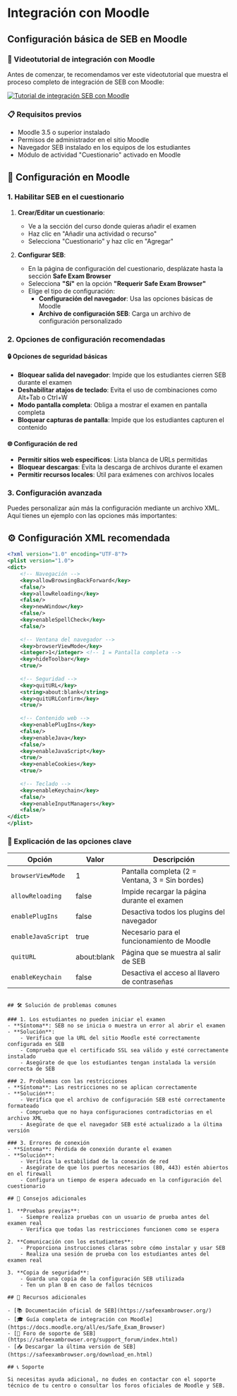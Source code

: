 # Integración con Moodle

## Configuración básica de SEB en Moodle

### 🎥 Videotutorial de integración con Moodle

Antes de comenzar, te recomendamos ver este videotutorial que muestra el proceso completo de integración de SEB con Moodle:

[![Tutorial de integración SEB con Moodle](https://img.youtube.com/vi/clRh0efdSJo/0.jpg)](https://www.youtube.com/watch?v=clRh0efdSJo)

### 📋 Requisitos previos
- Moodle 3.5 o superior instalado
- Permisos de administrador en el sitio Moodle
- Navegador SEB instalado en los equipos de los estudiantes
- Módulo de actividad "Cuestionario" activado en Moodle

## 🔧 Configuración en Moodle

### 1. Habilitar SEB en el cuestionario

1. **Crear/Editar un cuestionario**:
    - Ve a la sección del curso donde quieras añadir el examen
    - Haz clic en "Añadir una actividad o recurso"
    - Selecciona "Cuestionario" y haz clic en "Agregar"

2. **Configurar SEB**:
    - En la página de configuración del cuestionario, desplázate hasta la sección **Safe Exam Browser**
    - Selecciona **"Sí"** en la opción **"Requerir Safe Exam Browser"**
    - Elige el tipo de configuración:
      - **Configuración del navegador**: Usa las opciones básicas de Moodle
      - **Archivo de configuración SEB**: Carga un archivo de configuración personalizado

### 2. Opciones de configuración recomendadas

#### 🔒 Opciones de seguridad básicas
 - **Bloquear salida del navegador**: Impide que los estudiantes cierren SEB durante el examen
 - **Deshabilitar atajos de teclado**: Evita el uso de combinaciones como Alt+Tab o Ctrl+W
 - **Modo pantalla completa**: Obliga a mostrar el examen en pantalla completa
 - **Bloquear capturas de pantalla**: Impide que los estudiantes capturen el contenido

#### 🌐 Configuración de red
 - **Permitir sitios web específicos**: Lista blanca de URLs permitidas
 - **Bloquear descargas**: Evita la descarga de archivos durante el examen
 - **Permitir recursos locales**: Útil para exámenes con archivos locales

### 3. Configuración avanzada

Puedes personalizar aún más la configuración mediante un archivo XML. Aquí tienes un ejemplo con las opciones más importantes:

## ⚙️ Configuración XML recomendada

```xml
<?xml version="1.0" encoding="UTF-8"?>
<plist version="1.0">
<dict>
    <!-- Navegación -->
    <key>allowBrowsingBackForward</key>
    <false/>
    <key>allowReloading</key>
    <false/>
    <key>newWindow</key>
    <false/>
    <key>enableSpellCheck</key>
    <false/>
    
    <!-- Ventana del navegador -->
    <key>browserViewMode</key>
    <integer>1</integer> <!-- 1 = Pantalla completa -->
    <key>hideToolbar</key>
    <true/>
    
    <!-- Seguridad -->
    <key>quitURL</key>
    <string>about:blank</string>
    <key>quitURLConfirm</key>
    <true/>
    
    <!-- Contenido web -->
    <key>enablePlugIns</key>
    <false/>
    <key>enableJava</key>
    <false/>
    <key>enableJavaScript</key>
    <true/>
    <key>enableCookies</key>
    <true/>
    
    <!-- Teclado -->
    <key>enableKeychain</key>
    <false/>
    <key>enableInputManagers</key>
    <false/>
</dict>
</plist>
```

### 📝 Explicación de las opciones clave

| Opción | Valor | Descripción |
|--------|-------|-------------|
| `browserViewMode` | 1 | Pantalla completa (2 = Ventana, 3 = Sin bordes) |
| `allowReloading` | false | Impide recargar la página durante el examen |
| `enablePlugIns` | false | Desactiva todos los plugins del navegador |
| `enableJavaScript` | true | Necesario para el funcionamiento de Moodle |
| `quitURL` | about:blank | Página que se muestra al salir de SEB |
| `enableKeychain` | false | Desactiva el acceso al llavero de contraseñas |
```

## 🛠️ Solución de problemas comunes

### 1. Los estudiantes no pueden iniciar el examen
- **Síntoma**: SEB no se inicia o muestra un error al abrir el examen
- **Solución**:
    - Verifica que la URL del sitio Moodle esté correctamente configurada en SEB
    - Comprueba que el certificado SSL sea válido y esté correctamente instalado
    - Asegúrate de que los estudiantes tengan instalada la versión correcta de SEB

### 2. Problemas con las restricciones
- **Síntoma**: Las restricciones no se aplican correctamente
- **Solución**:
    - Verifica que el archivo de configuración SEB esté correctamente formateado
    - Comprueba que no haya configuraciones contradictorias en el archivo XML
    - Asegúrate de que el navegador SEB esté actualizado a la última versión

### 3. Errores de conexión
- **Síntoma**: Pérdida de conexión durante el examen
- **Solución**:
    - Verifica la estabilidad de la conexión de red
    - Asegúrate de que los puertos necesarios (80, 443) estén abiertos en el firewall
    - Configura un tiempo de espera adecuado en la configuración del cuestionario

## 📌 Consejos adicionales

1. **Pruebas previas**:
    - Siempre realiza pruebas con un usuario de prueba antes del examen real
    - Verifica que todas las restricciones funcionen como se espera

2. **Comunicación con los estudiantes**:
    - Proporciona instrucciones claras sobre cómo instalar y usar SEB
    - Realiza una sesión de prueba con los estudiantes antes del examen real

3. **Copia de seguridad**:
    - Guarda una copia de la configuración SEB utilizada
    - Ten un plan B en caso de fallos técnicos

## 🔗 Recursos adicionales

- [📚 Documentación oficial de SEB](https://safeexambrowser.org/)
- [🎓 Guía completa de integración con Moodle](https://docs.moodle.org/all/es/Safe_Exam_Browser)
- [💬 Foro de soporte de SEB](https://safeexambrowser.org/support_forum/index.html)
- [📥 Descargar la última versión de SEB](https://safeexambrowser.org/download_en.html)

## 📞 Soporte

Si necesitas ayuda adicional, no dudes en contactar con el soporte técnico de tu centro o consultar los foros oficiales de Moodle y SEB.

